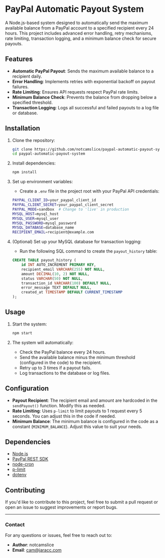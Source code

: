 # PayPal Automatic Payout System

A Node.js-based system designed to automatically send the maximum available balance from a PayPal account to a specified recipient every 24 hours. This project includes advanced error handling, retry mechanisms, rate limiting, transaction logging, and a minimum balance check for secure payouts.

## Features

- **Automatic PayPal Payout**: Sends the maximum available balance to a recipient daily.
- **Error Handling**: Implements retries with exponential backoff on payout failures.
- **Rate Limiting**: Ensures API requests respect PayPal rate limits.
- **Minimum Balance Check**: Prevents the balance from dropping below a specified threshold.
- **Transaction Logging**: Logs all successful and failed payouts to a log file or database.

## Installation

1. Clone the repository:
    ```bash
    git clone https://github.com/notcamslice/paypal-automatic-payout-system.git
    cd paypal-automatic-payout-system
    ```

2. Install dependencies:
    ```bash
    npm install
    ```

3. Set up environment variables:
    - Create a `.env` file in the project root with your PayPal API credentials:
    ```bash
    PAYPAL_CLIENT_ID=your_paypal_client_id
    PAYPAL_CLIENT_SECRET=your_paypal_client_secret
    PAYPAL_MODE=sandbox  # Change to 'live' in production
    MYSQL_HOST=mysql_host
    MYSQL_USER=mysql_user
    MYSQL_PASSWORD=mysql_password
    MYSQL_DATABASE=database_name
    RECIPIENT_EMAIL=recipient@example.com
    ```

4. (Optional) Set up your MySQL database for transaction logging:
    - Run the following SQL command to create the `payout_history` table:
    ```sql
    CREATE TABLE payout_history (
        id INT AUTO_INCREMENT PRIMARY KEY,
        recipient_email VARCHAR(255) NOT NULL,
        amount DECIMAL(10, 2) NOT NULL,
        status VARCHAR(50) NOT NULL,
        transaction_id VARCHAR(100) DEFAULT NULL,
        error_message TEXT DEFAULT NULL,
        created_at TIMESTAMP DEFAULT CURRENT_TIMESTAMP
    );
    ```

## Usage

1. Start the system:
    ```bash
    npm start
    ```

2. The system will automatically:
    - Check the PayPal balance every 24 hours.
    - Send the available balance minus the minimum threshold (configured in the code) to the recipient.
    - Retry up to 3 times if a payout fails.
    - Log transactions to the database or log files.

## Configuration

- **Payout Recipient**: The recipient email and amount are hardcoded in the `sendPayout()` function. Modify this as needed.
- **Rate Limiting**: Uses `p-limit` to limit payouts to 1 request every 5 seconds. You can adjust this in the code if needed.
- **Minimum Balance**: The minimum balance is configured in the code as a constant (`MINIMUM_BALANCE`). Adjust this value to suit your needs.

## Dependencies

- [Node.js](https://nodejs.org/)
- [PayPal REST SDK](https://www.npmjs.com/package/paypal-rest-sdk)
- [node-cron](https://www.npmjs.com/package/node-cron)
- [p-limit](https://www.npmjs.com/package/p-limit)
- [dotenv](https://www.npmjs.com/package/dotenv)

## Contributing

If you'd like to contribute to this project, feel free to submit a pull request or open an issue to suggest improvements or report bugs.

---

### Contact

For any questions or issues, feel free to reach out to:

- **Author**: notcamslice
- **Email**: [cam@jaracc.com](mailto:cam@jaracc.com)
